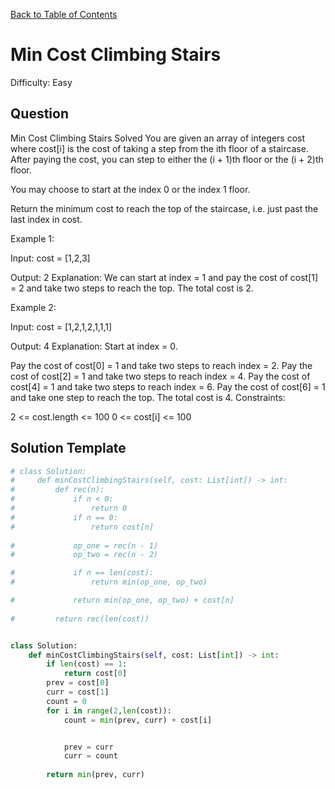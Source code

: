 [Back to Table of Contents](../../README.md)

# Min Cost Climbing Stairs
Difficulty: Easy

## Question
Min Cost Climbing Stairs
Solved 
You are given an array of integers cost where cost[i] is the cost of taking a step from the ith floor of a staircase. After paying the cost, you can step to either the (i + 1)th floor or the (i + 2)th floor.

You may choose to start at the index 0 or the index 1 floor.

Return the minimum cost to reach the top of the staircase, i.e. just past the last index in cost.

Example 1:

Input: cost = [1,2,3]

Output: 2
Explanation: We can start at index = 1 and pay the cost of cost[1] = 2 and take two steps to reach the top. The total cost is 2.

Example 2:

Input: cost = [1,2,1,2,1,1,1]

Output: 4
Explanation: Start at index = 0.

Pay the cost of cost[0] = 1 and take two steps to reach index = 2.
Pay the cost of cost[2] = 1 and take two steps to reach index = 4.
Pay the cost of cost[4] = 1 and take two steps to reach index = 6.
Pay the cost of cost[6] = 1 and take one step to reach the top.
The total cost is 4.
Constraints:

2 <= cost.length <= 100
0 <= cost[i] <= 100

## Solution Template
```python
# class Solution:
#     def minCostClimbingStairs(self, cost: List[int]) -> int:
#         def rec(n):
#             if n < 0:
#                 return 0
#             if n == 0:
#                 return cost[n]
            
#             op_one = rec(n - 1)
#             op_two = rec(n - 2)

#             if n == len(cost):
#                 return min(op_one, op_two)

#             return min(op_one, op_two) + cost[n]
        
#         return rec(len(cost))


class Solution:
    def minCostClimbingStairs(self, cost: List[int]) -> int:
        if len(cost) == 1:
            return cost[0]
        prev = cost[0]
        curr = cost[1]
        count = 0
        for i in range(2,len(cost)):
            count = min(prev, curr) + cost[i]


            prev = curr
            curr = count
        
        return min(prev, curr)
```
